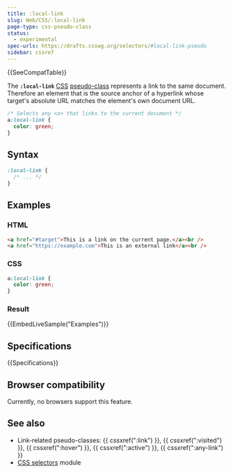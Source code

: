 ```yaml
---
title: :local-link
slug: Web/CSS/:local-link
page-type: css-pseudo-class
status:
  - experimental
spec-urls: https://drafts.csswg.org/selectors/#local-link-pseudo
sidebar: cssref
---
```


{{SeeCompatTable}}

The **`:local-link`** [CSS](/en-US/docs/Web/CSS) [pseudo-class](/en-US/docs/Web/CSS/Reference/Selectors/Pseudo-classes) represents a link to the same document. Therefore an element that is the source anchor of a hyperlink whose target's absolute URL matches the element's own document URL.

```css
/* Selects any <a> that links to the current document */
a:local-link {
  color: green;
}
```

## Syntax

```css
:local-link {
  /* ... */
}
```

## Examples

### HTML

```html
<a href="#target">This is a link on the current page.</a><br />
<a href="https://example.com">This is an external link</a><br />
```

### CSS

```css
a:local-link {
  color: green;
}
```

### Result

{{EmbedLiveSample("Examples")}}

## Specifications

{{Specifications}}

## Browser compatibility

Currently, no browsers support this feature.

## See also

- Link-related pseudo-classes: {{ cssxref(":link") }}, {{ cssxref(":visited") }}, {{ cssxref(":hover") }}, {{ cssxref(":active") }}, {{ cssxref(":any-link") }}
- [CSS selectors](/en-US/docs/Web/CSS/CSS_selectors) module
